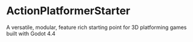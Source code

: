 # ActionPlatformerStarter
A versatile, modular, feature rich starting point for 3D platforming games built with Godot 4.4
